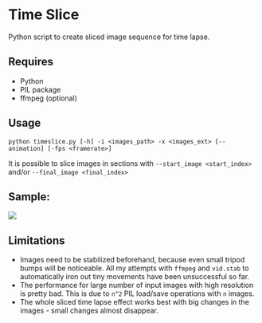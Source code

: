 # Time Slice
Python script to create sliced image sequence for time lapse.

## Requires
- Python
- PIL package
- ffmpeg (optional)

## Usage
`python timeslice.py [-h] -i <images_path> -x <images_ext> [--animation] [-fps <framerate>]`

It is possible to slice images in sections with `--start_image <start_index>` and/or `--final_image <final_index>`  

## Sample:
![](./sample.gif)

## Limitations
- Images need to be stabilized beforehand, because even small tripod bumps will be noticeable. 
All my attempts with `ffmpeg` and `vid.stab` to automatically iron out tiny movements have been unsuccessful so far. 
- The performance for large number of input images with high resolution is pretty bad. 
This is due to `n^2` PIL load/save operations with `n` images.
- The whole sliced time lapse effect works best with big changes in the images - small changes almost disappear.